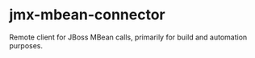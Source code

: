 # jmx-mbean-connector
Remote client for JBoss MBean calls, primarily for build and automation purposes.
